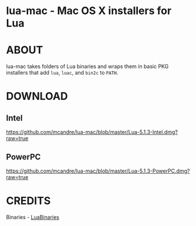 # lua-mac - Mac OS X installers for Lua

# ABOUT

lua-mac takes folders of Lua binaries and wraps them in basic PKG installers that add `lua`, `luac`, and `bin2c` to `PATH`.

# DOWNLOAD

## Intel

https://github.com/mcandre/lua-mac/blob/master/Lua-5.1.3-Intel.dmg?raw=true

## PowerPC

https://github.com/mcandre/lua-mac/blob/master/Lua-5.1.3-PowerPC.dmg?raw=true

# CREDITS

Binaries - [LuaBinaries](http://luabinaries.sourceforge.net/)
